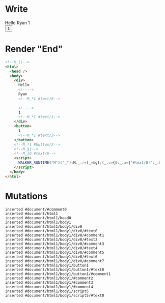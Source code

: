 # Write
  <!--M_[1--><div>Hello <!>Ryan<!--M_*1 #text/0--> <!>1<!--M_*1 #text/1--></div><button>1<!--M_*1 #text/3--></button><!--M_*1 #button/2--><!--M_$1--><!--M_]0 #text/0--><script>WALKER_RUNTIME("M")("_");M._.r=[_=>(_.c={0:_.a={"#text/0!":_.b={y:1}},1:_.b},_.a["#text/0("]=_._["__tests__/template.marko_1_renderer"](_.a),_.c),1,"__tests__/template.marko_1_y",0];M._.w()</script>


# Render "End"
```html
<!--M_[1-->
<html>
  <head />
  <body>
    <div>
      Hello 
      <!---->
      Ryan
      <!--M_*1 #text/0-->
       
      <!---->
      1
      <!--M_*1 #text/1-->
    </div>
    <button>
      1
      <!--M_*1 #text/3-->
    </button>
    <!--M_*1 #button/2-->
    <!--M_$1-->
    <!--M_]0 #text/0-->
    <script>
      WALKER_RUNTIME("M")("_");M._.r=[_=&gt;(_.c={0:_.a={"#text/0!":_.b={y:1}},1:_.b},_.a["#text/0("]=_._["__tests__/template.marko_1_renderer"](_.a),_.c),1,"__tests__/template.marko_1_y",0];M._.w()
    </script>
  </body>
</html>
```

# Mutations
```
inserted #document/#comment0
inserted #document/html1
inserted #document/html1/head0
inserted #document/html1/body1
inserted #document/html1/body1/div0
inserted #document/html1/body1/div0/#text0
inserted #document/html1/body1/div0/#comment1
inserted #document/html1/body1/div0/#text2
inserted #document/html1/body1/div0/#comment3
inserted #document/html1/body1/div0/#text4
inserted #document/html1/body1/div0/#comment5
inserted #document/html1/body1/div0/#text6
inserted #document/html1/body1/div0/#comment7
inserted #document/html1/body1/button1
inserted #document/html1/body1/button1/#text0
inserted #document/html1/body1/button1/#comment1
inserted #document/html1/body1/#comment2
inserted #document/html1/body1/#comment3
inserted #document/html1/body1/#comment4
inserted #document/html1/body1/script5
inserted #document/html1/body1/script5/#text0
```